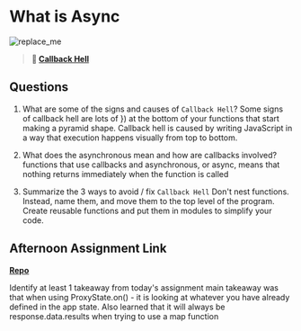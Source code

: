 # What is Async

![replace_me](https://codeworks.blob.core.windows.net/public/assets/img/illustrations/placeholder.svg)

> **📖 [Callback Hell](https://codeworksacademy.com/fs-student-guide/resources/wk4/01-Callbacks)**

## Questions

1. What are some of the signs and causes of `Callback Hell`?
   Some signs of callback hell are lots of }) at the bottom of your functions that start making a pyramid shape. Callback hell is caused by writing JavaScript in a way that execution happens visually from top to bottom.

2. What does the asynchronous mean and how are callbacks involved?
   functions that use callbacks and asynchronous, or async, means that nothing returns immediately when the function is called

3. Summarize the 3 ways to avoid / fix `Callback Hell`
   Don't nest functions. Instead, name them, and move them to the top level of the program. Create reusable functions and put them in modules to simplify your code.

## Afternoon Assignment Link

**[Repo](https://github.com/TobyComon/TriviaGame)**

Identify at least 1 takeaway from today's assignment
main takeaway was that when using ProxyState.on() - it is looking at whatever you have already defined in the app state. Also learned that it will always be response.data.results when trying to use a map function
